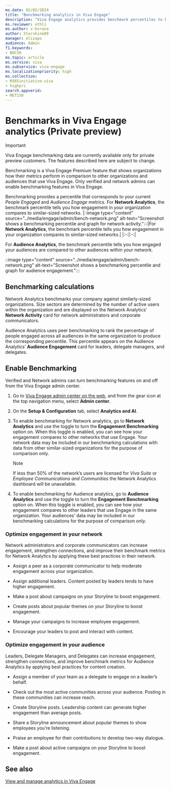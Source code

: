```yaml
---
ms.date: 02/02/2024
title: "Benchmarking analytics in Viva Engage"
description: "Viva Engage analytics provides benchmark percentiles to help you determine engagement levels in your audiences and organization."
ms.reviewer: ethli
ms.author: v-bvrana
author: Starshine89
manager: elizapo
audience: Admin
f1.keywords:
- NOCSH
ms.topic: article
ms.service: viva
ms.subservice: viva-engage
ms.localizationpriority: high
ms.collection:  
- M365initiative-viva
- highpri
search.appverid:
- MET150
---
```


# Benchmarks in Viva Engage analytics (Private preview)

>[!IMPORTANT]
>Viva Engage benchmarking data are currently available only for private preview customers. The features described here are subject to change.

Benchmarking is a Viva Engage Premium feature that shows organizations how their metrics perform in comparison to other organizations and audiences that use Viva Engage. Only verified and network admins can enable benchmarking features in Viva Engage.

Benchmarking provides a percentile that corresponds to your current _People Engaged_ and _Audience Engage_ metrics. For **Network Analytics**, the benchmark percentile tells you how engagement in your organization compares to similar-sized networks.
|::image type="content" source="../media/engage/admin/bench-network.png"  alt-text="Screenshot shows a benchmarking percentile and graph for network activity.":::|For **Network Analytics**, the benchmark percentile tells you how engagement in your organization compares to similar-sized networks.|
|:-:|:-:|

For **Audience Analytics**, the benchmark percentile tells you how engaged your audiences are compared to other audiences within your network.

::image type="content" source="../media/engage/admin/bench-network.png"  alt-text="Screenshot shows a benchmarking percentile and graph for audience engagement.":::

## Benchmarking calculations

Network Analytics benchmarks your company against similarly-sized organizations. Size sectors are determined by the number of active users within the organization and are displayed on the Network Analytics’ **Network Activity** card for network administrators and corporate communicators.

Audience Analytics uses peer benchmarking to rank the percentage of people engaged across all audiences in the same organization to produce the corresponding percentile. This percentile appears on the Audience Analytics’ **Audience Engagement** card for leaders, delegate managers, and delegates.

## Enable Benchmarking

Verified and Network admins can turn benchmarking features on and off from the Viva Engage admin center.

1. Go to [Viva Engage admin center on the web](http://engage.cloud.microsoft/main/admin), and from the gear icon at the top navigation menu, select **Admin center**.

1. On the **Setup & Configuration** tab, select **Analytics and AI**.

1. To enable benchmarking for Network analytics, go to **Network Analytics** and use the toggle to turn the **Engagement Benchmarking** option on.
    When this toggle is enabled, you can see how your engagement compares to other networks that use Engage. Your network data may be included in our benchmarking calculations with data from other similar-sized organizations for the purpose of comparison only.

    >[!NOTE]
    > If less than 50% of the network’s users are licensed for *Viva Suite* or *Employee Communications and Communities* the Network Analytics dashboard will be unavailable.

1. To enable benchmarking for Audience analytics, go to **Audience Analytics** and use the toggle to turn the **Engagement Benchmarking** option on.
    When this toggle is enabled, you can see how your engagement compares to other leaders that use Engage in the same organization. Your audiences’ data may be included in our benchmarking calculations for the purpose of comparison only.

### Optimize engagement in your network

Network administrators and corporate communicators can increase engagement, strengthen connections, and improve their benchmark metrics for Network Analytics by applying these best practices in their network.

- Assign a peer as a corporate communicator to help moderate engagement across your organization.

- Assign additional leaders. Content posted by leaders tends to have higher engagement.

- Make a post about campaigns on your Storyline to boost engagement.

- Create posts about popular themes on your Storyline to boost engagement.

- Manage your campaigns to increase employee engagement.

- Encourage your leaders to post and interact with content.

### Optimize engagement in your audience

Leaders, Delegate Managers, and Delegates can increase engagement, strengthen connections, and improve benchmark metrics for Audience Analytics by applying best practices for content creation.

- Assign a member of your team as a delegate to engage on a leader’s behalf.

- Check out the most active communities across your audience. Posting in these communities can increase reach.

- Create Storyline posts. Leadership content can generate higher engagement than average posts.

- Share a Storyline announcement about popular themes to show employees you’re listening.

- Praise an employee for their contributions to develop two-way dialogue.

- Make a post about active campaigns on your Storyline to boost engagement.


## See also

[View and manage analytics in Viva Engage](/Viva/engage/analytics)
